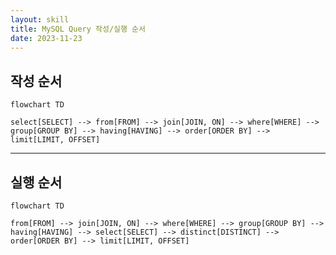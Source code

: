 ```yaml
---
layout: skill
title: MySQL Query 작성/실행 순서
date: 2023-11-23
---
```





## 작성 순서

```mermaid
flowchart TD

select[SELECT] --> from[FROM] --> join[JOIN, ON] --> where[WHERE] --> group[GROUP BY] --> having[HAVING] --> order[ORDER BY] --> limit[LIMIT, OFFSET]
```




---




## 실행 순서

```mermaid
flowchart TD

from[FROM] --> join[JOIN, ON] --> where[WHERE] --> group[GROUP BY] --> having[HAVING] --> select[SELECT] --> distinct[DISTINCT] --> order[ORDER BY] --> limit[LIMIT, OFFSET]
```
